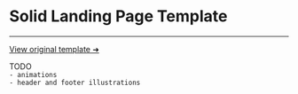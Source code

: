 # Solid Landing Page Template 
---
[View original template ➜](https://preview.cruip.com/solid/)

TODO <br>
``- animations`` <br>
``- header and footer illustrations``
